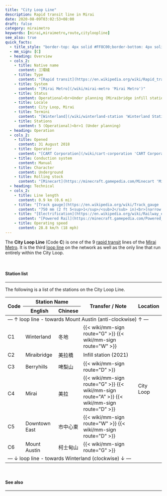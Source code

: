 ```yaml
---
title: "City Loop Line"
description: Rapid transit line in Mirai
date: 2020-08-09T03:02:53+08:00
draft: false
category: miraimetro
keywords: [mirai,miraimetro,route,cityloopline]
see_also: true
quick_facts:
  - title_style: "border-top: 4px solid #FF8C00;border-bottom: 4px solid #FF8C00;padding:2px 0;"
  - mm_sign: [C]
  - heading: Overview
  - cols_2:
    - title: Native name
      content: 三環綫
    - title: Type
      content: "[Rapid transit](https://en.wikipedia.org/wiki/Rapid_transit 'Rapid transit')"
    - title: System
      content: "[Mirai Metro](/wiki/mirai-metro 'Mirai Metro')"
    - title: Status
      content: Operational<br>Under planning (Miraibridge infill station)
    - title: Locale
      content: City Loop, Mirai
    - title: Termini
      content: "[Winterland](/wiki/winterland-station 'Winterland Station') (loop)"
    - title: Stations
      content: 5 (Operational)<br>1 (Under planning)
  - heading: Operation
  - cols_2:
    - title: Opened
      content: 31 August 2018
    - title: Operator
      content: "[CART Corporation](/wiki/cart-corporation 'CART Corporation')"
    - title: Conduction system
      content: Manual
    - title: Character
      content: Underground
    - title: Rolling stock
      content: "[Minecart](https://minecraft.gamepedia.com/Minecart 'Minecart')<br>(Orange [Concrete](https://minecraft.gamepedia.com/Concrete 'Concrete'))"
  - heading: Technical
  - cols_2:
    - title: Line length
      content: 0.9 km (0.6 mi)
    - title: "[Track gauge](https://en.wikipedia.org/wiki/Track_gauge 'Track gauge')"
      content: "750 mm (2 ft ​5<sup>1</sup>/<sub>2</sub> in)<br>[narrow gauge](https://en.wikipedia.org/wiki/Narrow-gauge_railway 'Narrow-gauge railway')"
    - title: "[Electrification](https://en.wikipedia.org/wiki/Railway_electrification_system 'Railway electrification system')"
      content: "[Powered Rail](https://minecraft.gamepedia.com/Powered_Rail 'Powered Rail')"
    - title: Operating speed
      content: 28.8 km/h (18 mph)
---
```


The **City Loop Line** (Code **C**) is one of the 9 [rapid transit](https://en.wikipedia.org/wiki/Rapid_transit "Rapid transit") lines of the [Mirai Metro](/wiki/mirai-metro "Mirai Metro"). It is the third [loop line](https://en.wikipedia.org/wiki/Circle_route "Circle route") on the network as well as the only line that run entirely within the City Loop.

<br>

#### Station list

---

The following is a list of the stations on the City Loop Line.

<div class="table-responsive">
  <table class="table table-sm table-bordered table-700 text-center">
    <thead class="thead-light">
      <tr>
        <th rowspan="2">Code</th>
        <th colspan="2">Station Name</th>
        <th rowspan="2">Transfer / Note</th>
        <th rowspan="2">Location</th>
      </tr>
      <tr>
        <th>English</th>
        <th>Chinese</th>
      </tr>
    </thead>
    <tbody>
      <tr class="station-code-cl border-left-0 border-right-0">
        <td colspan="5">— ↑ loop line - towards Mount Austin (anti-clockwise) ↑ —</td>
      </tr>
      <tr>
        <td>
          <span class="station-code station-code-sm station-code-cl rounded-circle">C1</span>
        </td>
        <td>Winterland</td>
        <td>冬地</td>
        <td>
          {{< wiki/mm-sign route="G" >}}
          {{< wiki/mm-sign route="W" >}}
        </td>
        <td rowspan="6">City Loop</td>
      </tr>
      <tr class="alert-warning">
        <td>
          <span class="station-code station-code-sm station-code-cl rounded-circle">C2</span>
        </td>
        <td class="font-italic">Miraibridge</td>
        <td class="font-italic">美拉橋</td>
        <td>
          Infill station <span class="small font-italic">(2021)</span>
        </td>
      </tr>
      <tr>
        <td>
          <span class="station-code station-code-sm station-code-cl rounded-circle">C3</span>
        </td>
        <td>Berryhills</td>
        <td>啤梨山</td>
        <td>
          {{< wiki/mm-sign route="D" >}}
        </td>
      </tr>
      <tr>
        <td>
          <span class="station-code station-code-sm station-code-cl rounded-circle">C4</span>
        </td>
        <td>Mirai</td>
        <td>美拉</td>
        <td>
          {{< wiki/mm-sign route="G" >}}
          {{< wiki/mm-sign route="A" >}}
          {{< wiki/mm-sign route="D" >}}
        </td>
      </tr>
      <tr>
        <td>
          <span class="station-code station-code-sm station-code-cl rounded-circle">C5</span>
        </td>
        <td>Downtown East</td>
        <td>市中心東</td>
        <td>
          {{< wiki/mm-sign route="W" >}}
          {{< wiki/mm-sign route="D" >}}
        </td>
      </tr>
      <tr>
        <td>
          <span class="station-code station-code-sm station-code-cl rounded-circle">C6</span>
        </td>
        <td>Mount Austin</td>
        <td>柯士甸山</td>
        <td>
          {{< wiki/mm-sign route="G" >}}
        </td>
      </tr>
      <tr class="station-code-cl border-left-0 border-right-0">
        <td colspan="5">— ↓ loop line - towards Winterland (clockwise) ↓ —</td>
      </tr>
    </tbody>
  </table>
</div>

<br>

#### See also

---